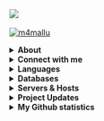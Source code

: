 <img align="centre" src="https://github.com/m4mallu/m4mallu/blob/main/img/header.png">

<p align="left"> <a href="https://github.com/m4mallu"><img src="https://komarev.com/ghpvc/?username=Vaibhav-08&label=Profile%20views&color=0e75b6&style=flat" alt="m4mallu" /></a> </p>

<details>
  <summary><b>About</b></summary>
  <br/>
<code>
    I am an Electronics Engineer and Product Designer, basically doing software-Hardware interfacing projects in embedded systems. Also I'm learning different         programming languages, frameworks, front end & backend deveopment, Mobile Apps, AI and Ml, Data Visualization tools, Databases and Game Engines.
</code>
    </details>
    
<details>
  <summary><b>Connect with me</b></summary>
  <br/>
<p align="left">
    <a href="https://t.me/space4renjith"><img height="35px" src="https://img.icons8.com/fluent/48/000000/telegram-app.png" /></a>
    <a href="https://twitter.com/space4renjith"><img height="35px" src="https://img.icons8.com/fluent/48/000000/twitter.png" /></a>
    <a href="mailto:renju700@gmail.com"><img height="35px" src="https://img.icons8.com/color/48/000000/gmail-new.png" /></a>
    <a href="https://github.com/m4mallu"><img height="35px" src="https://img.icons8.com/ios-filled/50/000000/github.png" /></a>
    </p>
</details>

<details>
    <summary><b>Languages</b></summary>
    <br/>
    <p align="left"> 
        <a href="https://www.gnu.org/software/bash/" target="_blank"> <img src="https://www.vectorlogo.zone/logos/gnu_bash/gnu_bash-icon.svg" alt="bash" width="40" height="40"/> </a>
        <a href="https://git-scm.com/" target="_blank"> <img src="https://github.com/Thomas-George-T/Thomas-George-T/raw/master/assets/git.svg" alt="git" width="40" height="40"/> </a>
        <a href="https://www.w3.org/html/" target="_blank"> <img src="https://raw.githubusercontent.com/devicons/devicon/master/icons/html5/html5-original-wordmark.svg" alt="html5" width="40" height="40"/></a>
        <a href="https://www.python.org" target="_blank"> <img src="https://raw.githubusercontent.com/devicons/devicon/master/icons/python/python-original.svg" alt="python" width="40" height="40"/> </a>
        <a href="https://isocpp.org/" target="_blank"> <img src="https://isocpp.org/assets/images/cpp_logo.png" alt="python" width="40" height="40"/> </a>
    </p>
</details>

<details>
    <summary><b>Databases</b></summary>
    <br/>
    <p align="left">
        <a href="https://www.mysql.com/" target="_blank"> <img src="https://raw.githubusercontent.com/devicons/devicon/master/icons/mysql/mysql-original-wordmark.svg" alt="mysql" width="40" height="40"/></a>
        <a href="https://www.postgresql.org" target="_blank"> <img src="https://raw.githubusercontent.com/devicons/devicon/master/icons/postgresql/postgresql-original-wordmark.svg" alt="postgresql" width="40" height="40"/></a>
    </p>
</details>

<details>
    <summary><b>Servers & Hosts</b></summary>
    <br/>
    <p align="left">
        <a href="https://github.com/" target="_blank"> <img src="https://github.com/devicons/devicon/raw/master/icons/github/github-original-wordmark.svg" alt="github" width="40" height="40"/></a>
        <a href="https://aws.amazon.com" target="_blank"> <img src="https://github.com/Thomas-George-T/Thomas-George-T/raw/master/assets/aws.svg" alt="aws" width="40" height="40"/></a>
        <a href="https://azure.microsoft.com/en-in/" target="_blank"> <img src="https://www.vectorlogo.zone/logos/microsoft_azure/microsoft_azure-icon.svg" alt="azure" width="40" height="40"/></a>
        <a href="https://cloud.google.com" target="_blank"> <img src="https://www.vectorlogo.zone/logos/google_cloud/google_cloud-icon.svg" alt="gcp" width="40" height="40"/></a>
        <a href="https://heroku.com" target="_blank"> <img src="https://github.com/Thomas-George-T/Thomas-George-T/raw/master/assets/heroku.svg" alt="heroku" width="40" height="40"/></a>
        <a href="https://www.digitalocean.com//" target="_blank"> <img src="https://pbs.twimg.com/profile_images/1410636343944880136/w8dxKEmg_400x400.jpg" alt="linux" width="40" height="40"/></a>
    </p>
</details>


<details>
  <summary><b>Project Updates</b></summary>
  <br/>
  <p align="left">
      <a href="https://t.me/rmprojects" target="_blank"> <img src="https://img.shields.io/badge/Project-Updates-orange" logo="Telegram"></a>
    </p>
</details>


<details>
  <summary><b>My Github statistics</b></summary>
  <br/>
  <p align="left">
    <a href="https://github.com/m4mallu">
        <img width="49%" alt="GitHub Stats" src="https://github-readme-stats.vercel.app/api?username=m4mallu&count_private=False&show_icons=true&title_color=30F229&icon_color=F2F407&text_color=F9F9F9&bg_color=1F222E&hide_border=true"/>
        <img width="49%" alt="Streak Stats" src="https://github-readme-streak-stats.herokuapp.com/?user=m4mallu&theme=ayu-mirage&hide_border=true"/>
    </a>
</p>
</details>
